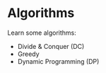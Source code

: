 # Algorithms

Learn some algorithms:
 - Divide & Conquer (DC)
 - Greedy
 - Dynamic Programming (DP)

